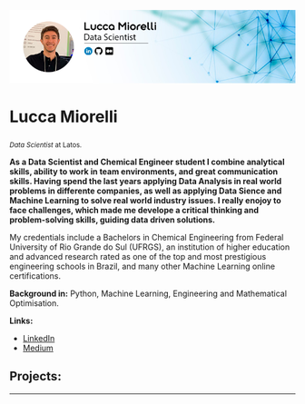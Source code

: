 <p align="center">
  <img src="lucca_github.png" >
</p>

# Lucca Miorelli
<sub>*Data Scientist* at Latos.</sub>

**As a Data Scientist and Chemical Engineer student I combine analytical skills, ability to work in team environments, and great communication skills. Having spend the last years applying Data Analysis in real world problems in differente companies, as well as applying Data Sience and Machine Learning to solve real world industry issues. I really enojoy to face challenges, which made me develope a critical thinking and problem-solving skills, guiding data driven solutions.**

My credentials include a Bachelors in Chemical Engineering from Federal University of Rio Grande do Sul (UFRGS), an institution of higher education and advanced research rated as one of the top and most prestigious engineering schools in Brazil, and many other Machine Learning online certifications.

**Background in:** Python, Machine Learning, Engineering and Mathematical Optimisation.

**Links:**
* [LinkedIn](https://www.linkedin.com/in/lucca-miorelli/)
* [Medium](https://medium.com/@lucca.miorelli)


## Projects:


---
